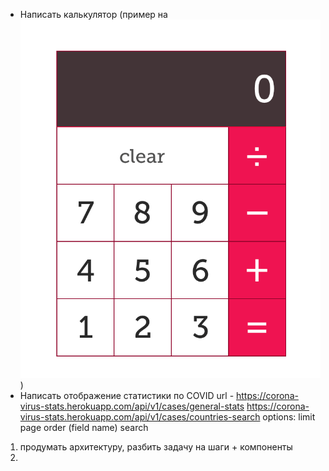 - Написать калькулятор (пример на ![фото](HomeWorks/calc.png))
- Написать отображение статистики по COVID
  url - https://corona-virus-stats.herokuapp.com/api/v1/cases/general-stats
  https://corona-virus-stats.herokuapp.com/api/v1/cases/countries-search
  options:
  limit
  page
  order (field name)
  search

1. продумать архитектуру, разбить задачу на шаги + компоненты
2.
